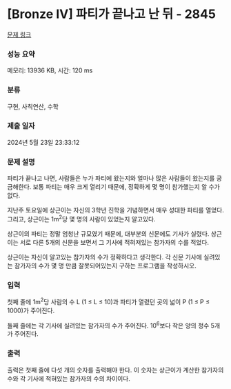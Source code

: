 # [Bronze IV] 파티가 끝나고 난 뒤 - 2845 

[문제 링크](https://www.acmicpc.net/problem/2845) 

### 성능 요약

메모리: 13936 KB, 시간: 120 ms

### 분류

구현, 사칙연산, 수학

### 제출 일자

2024년 5월 23일 23:33:12

### 문제 설명

<p>파티가 끝나고 나면, 사람들은 누가 파티에 왔는지와 얼마나 많은 사람들이 왔는지를 궁금해한다. 보통 파티는 매우 크게 열리기 때문에, 정확하게 몇 명이 참가했는지 알 수가 없다.</p>

<p>지난주 토요일에 상근이는 자신의 3학년 진학을 기념하면서 매우 성대한 파티를 열었다. 그리고, 상근이는 1m<sup>2</sup>당 몇 명의 사람이 있었는지 알고있다.</p>

<p>상근이의 파티는 정말 엄청난 규모였기 때문에, 대부분의 신문에도 기사가 실렸다. 상근이는 서로 다른 5개의 신문을 보면서 그 기사에 적혀져있는 참가자의 수를 적었다.</p>

<p>상근이는 자신이 알고있는 참가자의 수가 정확하다고 생각한다. 각 신문 기사에 실려있는 참가자의 수가 몇 명 만큼 잘못되어있는지 구하는 프로그램을 작성하시오.</p>

### 입력 

 <p>첫째 줄에 1m<sup>2</sup>당 사람의 수 L (1 ≤ L ≤ 10)과 파티가 열렸던 곳의 넓이 P (1 ≤ P ≤ 1000)가 주어진다.</p>

<p>둘째 줄에는 각 기사에 실려있는 참가자의 수가 주어진다. 10<sup>6</sup>보다 작은 양의 정수 5개가 주어진다.</p>

### 출력 

 <p>출력은 첫째 줄에 다섯 개의 숫자를 출력해야 한다. 이 숫자는 상근이가 계산한 참가자의 수와  각 기사에 적혀있는 참가자의 수의 차이이다.</p>

